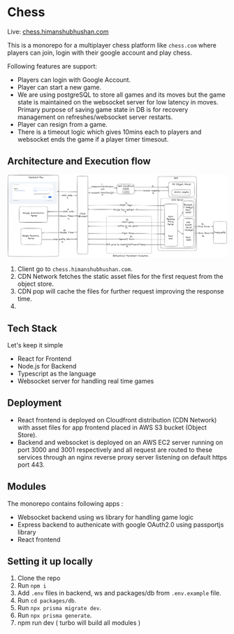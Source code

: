 # Chess

Live: [chess.himanshubhushan.com](https://chess.himanshubhushan.com)

This is a monorepo for a multiplayer chess platform like `chess.com` where players can join, login with their google account and play chess.

Following features are support:
- Players can login with Google Account.
- Player can start a new game.
- We are using postgreSQL to store all games and its moves but the game state is maintained on the websocket server for low latency in moves. Primary purpose of saving game state in DB is for recovery management on refreshes/websocket server restarts.
- Player can resign from a game.
- There is a timeout logic which gives 10mins each to players and websocket ends the game if a player timer timesout.

## Architecture and Execution flow

![Architecture](Chess-arch.png)

1. Client go to `chess.himanshubhushan.com`.
2. CDN Network fetches the static asset files for the first request from the object store.
3. CDN pop will cache the files for further request improving the response time.
4. 


## Tech Stack

Let's keep it simple

- React for Frontend
- Node.js for Backend
- Typescript as the language
- Websocket server for handling real time games

## Deployment

- React frontend is deployed on Cloudfront distribution (CDN Network) with asset files for app frontend placed in AWS S3 bucket (Object Store).
- Backend and websocket is deployed on an AWS EC2 server running on port 3000 and 3001 respectively and all request are routed to these services through an nginx reverse proxy server listening on default https port 443.

## Modules

The monorepo contains following apps :
- Websocket backend using ws library for handling game logic
- Express backend to authenicate with google OAuth2.0 using passportjs library
- React frontend 

## Setting it up locally
1. Clone the repo
2. Run `npm i`
3. Add `.env` files in backend, ws and packages/db from `.env.example` file.
4. Run `cd packages/db`.
5. Run `npx prisma migrate dev`.
6. Run `npx prisma generate`.
7. npm run dev ( turbo will build all modules )
